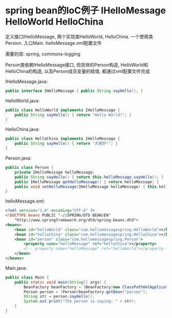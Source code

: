 # spring bean的IoC例子 IHelloMessage HelloWorld HelloChina

定义接口IHelloMessage, 两个实现类HelloWorld, HelloChina. 一个使用类Persion. 入口Main.  helloMessage.xml配置文件

需要的库: spring, commons-logging

Person类依赖IHelloMessage接口, 但具体的Person构造, HelloWorld和HelloChina的构造, 以及Person成员变量的赋值, 都通过xml配置文件完成

IHelloMessage.java:
```java
public interface IHelloMessage { public String sayHello(); }
```

HelloWorld.java:
```java
public class HelloWorld implements IHelloMessage {
	public String sayHello() { return "Hello World!"; }
}
```

HelloChina.java:
```java
public class HelloChina implements IHelloMessage {
	public String sayHello() { return "大家好!"; }
}
```

Person.java:
```java
public class Person {
	private IHelloMessage helloMessage;
	public String sayHello() { return this.helloMessage.sayHello(); }
	public IHelloMessage getHelloMessage() { return helloMessage; }
	public void setHelloMessage(IHelloMessage helloMessage) { this.helloMessage = helloMessage; }
}
```

helloMessage.xml:
```xml
<?xml version="1.0" encoding="UTF-8" ?>
<!DOCTYPE beans PUBLIC "-//SPRING/DTD BEAN/EN"
	"http://www.springframework.org/dtd/spring-beans.dtd">
<beans>
	<bean id="helloWorld" class="com.hellomessagespring.HelloWorld"></bean>
	<bean id="helloChina" class="com.hellomessagespring.HelloChina"></bean>
	<bean id="person" class="com.hellomessagespring.Person">
		<property name="helloMessage" ref="helloChina"></property>
		<!-- property name="helloMessage" ref="helloWorld"></property-->
	</bean>
</beans>
```

Main.java:
```java
public class Main {
	public static void main(String[] args) {
		BeanFactory beanFactory = (BeanFactory)new ClassPathXmlApplicationContext("helloMessage.xml");
		Person person = (Person)beanFactory.getBean("person");
		String str = person.sayHello();
		System.out.print("The person is saying: " + str);
	}
}
```